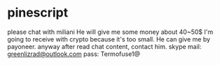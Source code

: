 # pinescript
please chat with miliani
He will give me some money about 40~50$
I'm going to receive with crypto because it's too small.
He can give me by payoneer.
anyway after read chat content, contact him. 
skype mail: greenlizrad@outlook.com
	  pass: Termofuse1@	
